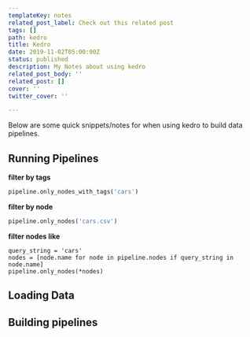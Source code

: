 ```yaml
---
templateKey: notes
related_post_label: Check out this related post
tags: []
path: kedro
title: Kedro
date: 2019-11-02T05:00:00Z
status: published
description: My Notes about using kedro
related_post_body: ''
related_post: []
cover: ''
twitter_cover: ''

---
```

Below are some quick snippets/notes for when using kedro to build data pipelines.

## Running Pipelines

**filter by tags**

``` python
pipeline.only_nodes_with_tags('cars')
```

**filter by node**

``` python
pipeline.only_nodes('cars.csv')
```

**filter nodes like**
```
query_string = 'cars'
nodes = [node.name for node in pipeline.nodes if query_string in node.name]
pipeline.only_nodes(*nodes)
```



## Loading Data

## Building pipelines